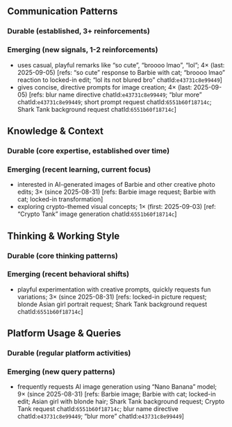 ## Communication Patterns
### Durable (established, 3+ reinforcements)

### Emerging (new signals, 1-2 reinforcements)
- uses casual, playful remarks like “so cute”, “broooo lmao”, “lol”; 4× (last: 2025-09-05) [refs: “so cute” response to Barbie with cat; “broooo lmao” reaction to locked-in edit; “lol its not blured bro” chatId:`e43731c8e99449`]
- gives concise, directive prompts for image creation; 4× (last: 2025-09-05) [refs: blur name directive chatId:`e43731c8e99449`; “blur more” chatId:`e43731c8e99449`; short prompt request chatId:`6551b60f18714c`; Shark Tank background request chatId:`6551b60f18714c`]

## Knowledge & Context
### Durable (core expertise, established over time)

### Emerging (recent learning, current focus)
- interested in AI-generated images of Barbie and other creative photo edits; 3× (since 2025-08-31) [refs: Barbie image request; Barbie with cat; locked-in transformation]
- exploring crypto-themed visual concepts; 1× (first: 2025-09-03) [ref: “Crypto Tank” image generation chatId:`6551b60f18714c`]

## Thinking & Working Style
### Durable (core thinking patterns)

### Emerging (recent behavioral shifts)
- playful experimentation with creative prompts, quickly requests fun variations; 3× (since 2025-08-31) [refs: locked-in picture request; blonde Asian girl portrait request; Shark Tank background request chatId:`6551b60f18714c`]

## Platform Usage & Queries
### Durable (regular platform activities)

### Emerging (new query patterns)
- frequently requests AI image generation using “Nano Banana” model; 9× (since 2025-08-31) [refs: Barbie image; Barbie with cat; locked-in edit; Asian girl with blonde hair; Shark Tank background request; Crypto Tank request chatId:`6551b60f18714c`; blur name directive chatId:`e43731c8e99449`; “blur more” chatId:`e43731c8e99449`]
